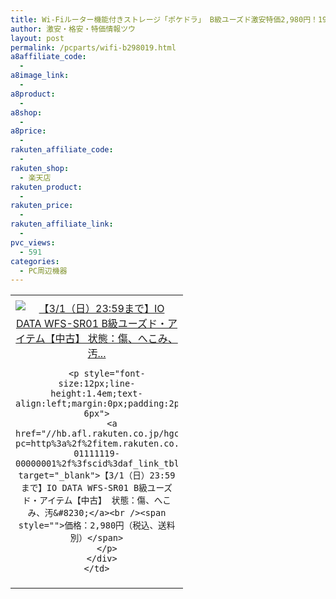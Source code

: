 ```yaml
---
title: Wi-Fiルーター機能付きストレージ「ポケドラ」 B級ユーズド激安特価2,980円！19時から！
author: 激安・格安・特価情報ツウ
layout: post
permalink: /pcparts/wifi-b298019.html
a8affiliate_code:
  -
a8image_link:
  -
a8product:
  -
a8shop:
  -
a8price:
  -
rakuten_affiliate_code:
  -
rakuten_shop:
  - 楽天店
rakuten_product:
  -
rakuten_price:
  -
rakuten_affiliate_link:
  -
pvc_views:
  - 591
categories:
  - PC周辺機器
---
```

<table border="0" cellpadding="0" cellspacing="0">
  <tr>
    <td valign="top">
      <div style="border:1px none;margin:0px;padding:6px 0px;width:260px;text-align:center;float:left">
        <a href="//hb.afl.rakuten.co.jp/hgc/0a708d69.b8a87d02.0a708d6a.55a4c12c/?pc=http%3a%2f%2fitem.rakuten.co.jp%2fioplaza%2f3300-01111119-00000001%2f%3fscid%3daf_link_tbl&m=http%3a%2f%2fm.rakuten.co.jp%2fioplaza%2fi%2f10264729%2f" target="_blank"><img src="//hbb.afl.rakuten.co.jp/hgb/?pc=http%3a%2f%2fthumbnail.image.rakuten.co.jp%2f%400_mall%2fioplaza%2fcabinet%2fopen12%2f4957180109749.jpg%3f_ex%3d240x240&m=http%3a%2f%2fthumbnail.image.rakuten.co.jp%2f%400_mall%2fioplaza%2fcabinet%2fopen12%2f4957180109749.jpg" alt="【3/1（日）23:59まで】IO DATA WFS-SR01 B級ユーズド・アイテム【中古】 状態：傷、へこみ、汚..." border="0" style="margin:0px;padding:0px" /></a>

        <p style="font-size:12px;line-height:1.4em;text-align:left;margin:0px;padding:2px 6px">
          <a href="//hb.afl.rakuten.co.jp/hgc/0a708d69.b8a87d02.0a708d6a.55a4c12c/?pc=http%3a%2f%2fitem.rakuten.co.jp%2fioplaza%2f3300-01111119-00000001%2f%3fscid%3daf_link_tbl&m=http%3a%2f%2fm.rakuten.co.jp%2fioplaza%2fi%2f10264729%2f" target="_blank">【3/1（日）23:59まで】IO DATA WFS-SR01 B級ユーズド・アイテム【中古】 状態：傷、へこみ、汚&#8230;</a><br /><span style="">価格：2,980円（税込、送料別）</span>
        </p>
      </div>
    </td>
  </tr>
</table>